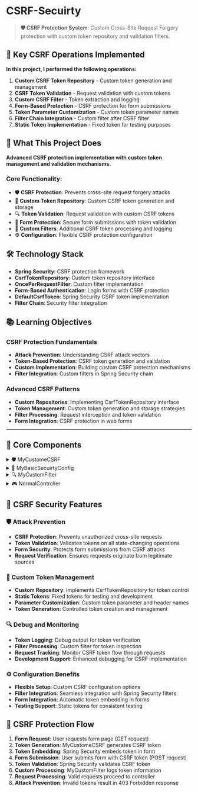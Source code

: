 # CSRF-Secuirty

> **🛡️ CSRF Protection System**: Custom Cross-Site Request Forgery protection with custom token repository and validation filters.

## 🎯 Key CSRF Operations Implemented

**In this project, I performed the following operations:**

1) **Custom CSRF Token Repository** - Custom token generation and management
2) **CSRF Token Validation** - Request validation with custom tokens
3) **Custom CSRF Filter** - Token extraction and logging
4) **Form-Based Protection** - CSRF protection for form submissions
5) **Token Parameter Customization** - Custom token parameter names
6) **Filter Chain Integration** - Custom filter after CSRF filter
7) **Static Token Implementation** - Fixed token for testing purposes

## 🎯 What This Project Does

**Advanced CSRF protection implementation with custom token management and validation mechanisms.**

### Core Functionality:
- 🛡️ **CSRF Protection**: Prevents cross-site request forgery attacks
- 🔑 **Custom Token Repository**: Custom CSRF token generation and storage
- 🔍 **Token Validation**: Request validation with custom CSRF tokens
- 📝 **Form Protection**: Secure form submissions with token validation
- 🔧 **Custom Filters**: Additional CSRF token processing and logging
- ⚙️ **Configuration**: Flexible CSRF protection configuration

## 🛠️ Technology Stack

- **Spring Security**: CSRF protection framework
- **CsrfTokenRepository**: Custom token repository interface
- **OncePerRequestFilter**: Custom filter implementation
- **Form-Based Authentication**: Login forms with CSRF protection
- **DefaultCsrfToken**: Spring Security CSRF token implementation
- **Filter Chain**: Security filter integration

## 📚 Learning Objectives

### CSRF Protection Fundamentals
- **Attack Prevention**: Understanding CSRF attack vectors
- **Token-Based Protection**: CSRF token generation and validation
- **Custom Implementation**: Building custom CSRF protection mechanisms
- **Filter Integration**: Custom filters in Spring Security chain

### Advanced CSRF Patterns
- **Custom Repositories**: Implementing CsrfTokenRepository interface
- **Token Management**: Custom token generation and storage strategies
- **Filter Processing**: Request interception and token validation
- **Form Integration**: CSRF protection in web forms

---

## 📂 Core Components

<details>
<summary>🛡️ MyCustomeCSRF</summary>

**Custom CSRF token repository implementation**

- **What it does**: Implements custom CSRF token generation and management
- **Code implementation**: 
  - **CsrfTokenRepository Interface**: Implements Spring Security CSRF repository contract
  - **Token Generation**: `generateToken()` creates DefaultCsrfToken with custom parameters
  - **Static Token**: Fixed token "123456789ABC" for testing purposes
  - **Custom Parameters**: "X-CSRF-TOKEN" header and "_arun" parameter name
- **CSRF features**:
  - **Custom Token**: Static token for consistent testing
  - **Header Name**: "X-CSRF-TOKEN" for token transmission
  - **Parameter Name**: "_arun" for form parameter identification
  - **Repository Methods**: generateToken(), saveToken(), loadToken() implementations
- **Token structure**:
  - **Header Name**: X-CSRF-TOKEN for HTTP header transmission
  - **Parameter Name**: _arun for form field identification
  - **Token Value**: 123456789ABC static token for testing
  - **DefaultCsrfToken**: Spring Security token implementation

</details>

<details>
<summary>🔧 MyBasicSecuirtyConfig</summary>

**Security configuration with custom CSRF protection**

- **What it does**: Configures Spring Security with custom CSRF token repository and filters
- **Code implementation**: 
  - **CSRF Configuration**: `csrf.csrfTokenRepository(new MyCustomeCSRF())`
  - **Custom Filter**: `addFilterAfter(myCustomeCSRF, CsrfFilter.class)`
  - **Form Login**: Form-based authentication with CSRF protection
  - **In-Memory Users**: Test users with BCrypt password encoding
- **Security configuration**:
  - **CSRF Repository**: Custom token repository integration
  - **Filter Chain**: Custom filter after built-in CSRF filter
  - **Form Authentication**: Login forms with CSRF token validation
  - **User Management**: In-memory users for testing
- **Protection flow**:
  - **Token Generation**: Custom repository generates CSRF tokens
  - **Form Integration**: Tokens embedded in login and other forms
  - **Validation**: Spring Security validates tokens on form submission
  - **Custom Processing**: Additional filter processes tokens

</details>

<details>
<summary>🔍 MyCustomFilter</summary>

**Custom filter for CSRF token processing and logging**

- **What it does**: Processes CSRF tokens and provides logging for debugging
- **Code implementation**: 
  - **OncePerRequestFilter**: Ensures filter runs once per request
  - **Token Extraction**: `request.getAttribute("_arun")` gets CSRF token
  - **Token Logging**: Prints parameter name and token value
  - **Filter Chain**: Continues request processing after logging
- **Filter operations**:
  - **Token Access**: Retrieves CSRF token from request attributes
  - **Debug Logging**: Outputs token information for debugging
  - **Request Processing**: Continues filter chain execution
  - **Token Inspection**: Examines token structure and values
- **Debugging features**:
  - **Parameter Name**: Logs CSRF token parameter name
  - **Token Value**: Logs actual token value for verification
  - **Request Flow**: Tracks token presence in request processing
  - **Filter Position**: Runs after CSRF filter for token inspection

</details>

<details>
<summary>🎮 NormalController</summary>

**Controller with CSRF-protected endpoints**

- **What it does**: Provides GET and POST endpoints with CSRF protection
- **Code implementation**: 
  - **GET Endpoint**: `@GetMapping` for displaying forms
  - **POST Endpoint**: `@PostMapping("/save")` for form submissions
  - **CSRF Protection**: All POST requests require valid CSRF tokens
  - **Data Processing**: Handles form data with CSRF validation
- **Endpoint behavior**:
  - **GET Requests**: Display forms with embedded CSRF tokens
  - **POST Requests**: Validate CSRF tokens before processing
  - **Form Handling**: Process form data after CSRF validation
  - **Security Integration**: Automatic CSRF protection for state-changing operations

</details>

## 🌟 CSRF Security Features

### 🛡️ Attack Prevention
- **CSRF Protection**: Prevents unauthorized cross-site requests
- **Token Validation**: Validates tokens on all state-changing operations
- **Form Security**: Protects form submissions from CSRF attacks
- **Request Verification**: Ensures requests originate from legitimate sources

### 🔑 Custom Token Management
- **Custom Repository**: Implements CsrfTokenRepository for token control
- **Static Tokens**: Fixed tokens for testing and development
- **Parameter Customization**: Custom token parameter and header names
- **Token Generation**: Controlled token creation and management

### 🔍 Debug and Monitoring
- **Token Logging**: Debug output for token verification
- **Filter Processing**: Custom filter for token inspection
- **Request Tracking**: Monitor CSRF token flow through requests
- **Development Support**: Enhanced debugging for CSRF implementation

### ⚙️ Configuration Benefits
- **Flexible Setup**: Custom CSRF configuration options
- **Filter Integration**: Seamless integration with Spring Security filters
- **Form Integration**: Automatic token embedding in forms
- **Testing Support**: Static tokens for consistent testing

## 🚀 CSRF Protection Flow
1. **Form Request**: User requests form page (GET request)
2. **Token Generation**: MyCustomeCSRF generates CSRF token
3. **Token Embedding**: Spring Security embeds token in form
4. **Form Submission**: User submits form with CSRF token (POST request)
5. **Token Validation**: Spring Security validates CSRF token
6. **Custom Processing**: MyCustomFilter logs token information
7. **Request Processing**: Valid requests proceed to controller
8. **Attack Prevention**: Invalid tokens result in 403 Forbidden response